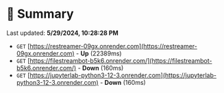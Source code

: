 # 📖 Summary
Last updated: **5/29/2024, 10:28:28 PM**

- `GET` [https://restreamer-09gx.onrender.com](https://restreamer-09gx.onrender.com) - **Up** (22389ms)
- `GET` [https://filestreambot-b5k6.onrender.com/](https://filestreambot-b5k6.onrender.com/) - **Down** (160ms)
- `GET` [https://jupyterlab-python3-12-3.onrender.com](https://jupyterlab-python3-12-3.onrender.com) - **Down** (160ms)
